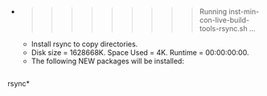 * >>>>>>>>> Running inst-min-con-live-build-tools-rsync.sh ...
  * Install rsync to copy directories.
  * Disk size = 1628668K. Space Used = 4K. Runtime = 00:00:00:00.
  * The following NEW packages will be installed:
  ```bash
rsync*
  ```

